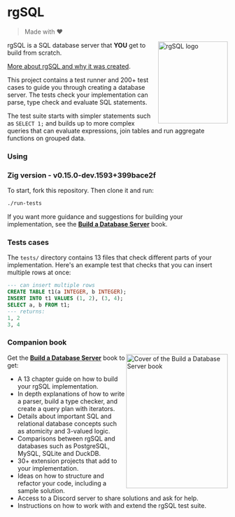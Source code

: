 # rgSQL

> Made with ❤️ 

<img alt="rgSQL logo" align=right width=159 height=187 src="https://technicaldeft.com/rgsql_logo_small.png"/> rgSQL is a SQL database server that **YOU** get to build from scratch.

[More about rgSQL and why it was created](https://technicaldeft.com/posts/rgsql-a-test-suite-for-database-engines).

This project contains a test runner and 200+ test cases to guide you through creating a database server. The tests check your implementation can parse, type check and evaluate SQL statements. 

The test suite starts with simpler statements such as `SELECT 1;` and builds up to more complex queries that can evaluate expressions, join tables and run aggregate functions on grouped data.



### Using
### Zig version - v0.15.0-dev.1593+399bace2f

To start, fork this repository. Then clone it and run:
```bash
./run-tests
```
If you want more guidance and suggestions for building your implementation, see the **[Build a Database Server](https://technicaldeft.com/build-a-database-server)** book.

### Tests cases
The `tests/` directory contains 13 files that check different parts of your implementation. Here's an example test that checks that you can insert multiple rows at once: 
```sql
--- can insert multiple rows
CREATE TABLE t1(a INTEGER, b INTEGER);
INSERT INTO t1 VALUES (1, 2), (3, 4);
SELECT a, b FROM t1;
--- returns:
1, 2
3, 4
```
### Companion book

<a href="https://technicaldeft.com/build-a-database-server"><img alt="Cover of the Build a Database Server book" align=right width=232 height=306 src="https://technicaldeft.com/build_a_database_server_cover.png"/></a>

Get the **[Build a Database Server](https://technicaldeft.com/build-a-database-server)** book to get:

+ A 13 chapter guide on how to build your rgSQL implementation.
+ In depth explanations of how to write a parser, build a type checker, and create a query plan with iterators.
+ Details about important SQL and relational database concepts such as atomicity and 3-valued logic.
+ Comparisons between rgSQL and databases such as PostgreSQL, MySQL, SQLite and DuckDB.
+ 30+ extension projects that add to your implementation.
+ Ideas on how to structure and refactor your code, including a sample solution.
+ Access to a Discord server to share solutions and ask for help.
+ Instructions on how to work with and extend the rgSQL test suite.
